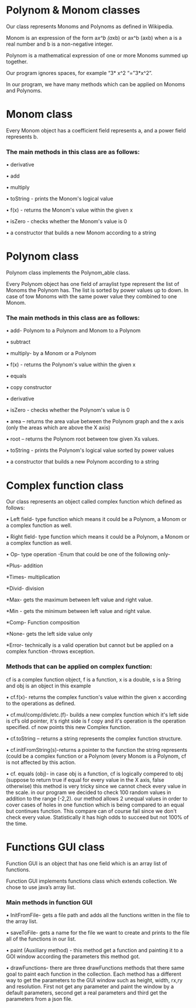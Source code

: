 # Polynom & Monom classes 

Our class represents Monoms and Polynoms as defined in Wikipedia. 

Monom  is an expression of the form a*x^b (a*xb) or ax^b (axb) when a is a real number and b is a non-negative integer. 

Polynom is a mathematical expression of one or more Monoms summed up together. 

Our program ignores spaces, for example “3*  x^2  “=”3*x^2”. 

In our program, we have many methods which can be applied on Monoms and Polynoms. 

# Monom class  
Every Monom object has a coefficient field represents a, and a power field represents b. 

### The main methods in this class are as follows: 

•	derivative 

•	add 

•	multiply 

•	toString - prints the Monom's logical value 

•	f(x) - returns the Monom's value within the given x 

•	isZero - checks whether the Monom's value is 0 

•	a constructor that builds a new Monom according to a string 
 
# Polynom class 

Polynom class implements the Polynom_able class. 

Every Polynom object has one field of arraylist<Monom> type represent the list of Monoms the Polynom has. The list is sorted by power values up to down. In case of tow Monoms with the same power value they combined to one Monom. 

### The main methods in this class are as follows: 

•	add- Polynom to a Polynom and Monom to a Polynom 

•	subtract  

•	multiply- by a Monom or a Polynom 

•	f(x) - returns the Polynom's value within the given x 

•	equals  

•	copy constructor 

•	derivative 

•	isZero - checks whether the Polynom's value is 0 

•	area – returns the area value between the Polynom graph and the x axis (only the areas which are above the X axis) 

•	root – returns the Polynom root between tow given Xs values. 

•	toString - prints the Polynom's logical value sorted by power values 

•	a constructor that builds a new Polynom according to a string 
 
# Complex function class

Our class represents an object called complex function which defined as follows:

•	Left field- type function which means it could be a Polynom, a Monom or a complex function as well. 

•	Right field- type function which means it could be a Polynom, a Monom or a complex function as well. 

•	Op- type operation -Enum that could be one of the following only-   

   *Plus- addition 	
   
   *Times- multiplication 
   
   *Divid- division 
   
   *Max- gets the maximum between left value and right value. 
   
   *Min - gets the minimum between left value and right value. 
   
   *Comp- Function composition  
   
   *None- gets the left side value only 
   
   *Error- technically is a valid operation but cannot but be applied on a complex function -throws exception. 
 
### Methods that can be applied on complex function: 

cf is a complex function object, f is a function, x is a double, s is a String and obj is an object in this example 

•	 cf.f(x)-  returns the complex function's value within the given x according to the operations as defined. 

•	 cf.mul/comp/div/etc.(f)- builds a new complex function which it's left side is cf’s old pointer, it's right side is f copy and it's operation is the operation specified. cf now points this new Complex function. 

•	 cf.toString – returns a string represents the complex function structure. 

•	 cf.initFromString(s)-returns a pointer to the function the string represents (could be a complex function or a Polynom (every Monom is a Polynom, cf is not affected by this action. 

•	 cf. equals (obj)- in case obj is a function, cf is logically compered to obj (suppose to return true if equal for every value in the 
X axis, false otherwise)
this method is very tricky since we cannot check every value in the scale. in our program we decided to check 100 random values in addition to the range (-2,2). 
our method allows 2 unequal values in order to cover cases of holes in one function which is being compared to an equal but continues function. This compare can of course fail since we don't check every value. Statistically it has high odds to succeed but not 100% of the time. 
 
# Functions GUI class

Function GUI is an object that has one field which is an array list of functions. 

Function GUI implements functions class which extends collection.
We chose to use java’s array list.

### Main methods in function GUI 

•	InitFromFile- gets a file path and adds all the functions written in the file to the array list.

•	saveToFile- gets a name for the file we want to create and prints to the file all of the functions in our list.

•	paint (Auxiliary method) - this method get a function and painting it to a GOI window according the parameters this method got. 

•	drawFunctions- there are three drawFunctions methods that there same goal to paint each function in the collection. Each method has a different way to get the parameters to the GUI window such as height, width, rx,ry and resolution. First not get any parameter and paint the window by a default parameters, second get a real parameters and third get the parameters from a json file.

